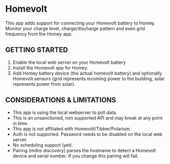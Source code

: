 # Homevolt

This app adds support for connecting your Homevolt battery to Homey. 
Monitor your charge level, charge/discharge pattern and even grid frequency from the Homey app.


## GETTING STARTED
1. Enable the local web server on your Homevolt battery
2. Install the Homevolt app for Homey.
3. Add Homey battery device (the actual homevolt battery) and optionally Homevolt sensors (grid represents incoming power to the building, solar represents power from solar).


## CONSIDERATIONS & LIMITATIONS
- This app is using the local webserver to poll data. 
- This is an unsanctioned, non supported API and may break at any point in time.
- This app is not affiliated with Homevolt/Tibber/Polarium.
- Auth is not supported. Password needs to be disabled on the local web server.
- No scheduling support (yet).
- Pairing (mdns discovery) parses the hostname to detect a Homevolt device and serial number. If you change this pairing will fail.